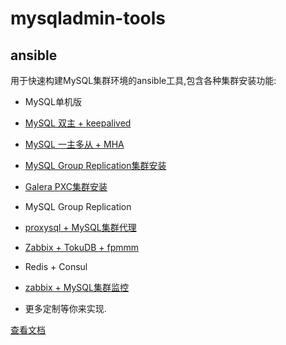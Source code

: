 # mysqladmin-tools

## ansible
用于快速构建MySQL集群环境的ansible工具,包含各种集群安装功能:
 - MySQL单机版
 - [MySQL 双主 + keepalived](../../../tree/master/ansible/sites/mysql-mm-keepalived)

 - [MySQL 一主多从 + MHA](../../../tree/master/ansible/sites/mysql-mss-mha)
 - [MySQL Group Replication集群安装](../../../tree/master/ansible/sites/mysql-mgr)
 - [Galera PXC集群安装](../../../tree/master/ansible/sites/mysql-pxc)

 - MySQL Group Replication
 - [proxysql + MySQL集群代理](../../../tree/master/ansible/sites/proxysql)
 - [Zabbix + TokuDB + fpmmm](../../../tree/master/ansible/sites/zabbix)
 - Redis + Consul



 - [zabbix + MySQL集群监控](../../../tree/master/ansible/sites/zabbix)

 - 更多定制等你来实现.
 
 
[查看文档](../../tree/master/ansible)

